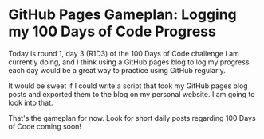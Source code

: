 # GitHub Pages Gameplan: Logging my 100 Days of Code Progress

Today is round 1, day 3 (R1D3) of the 100 Days of Code challenge I am currently doing, and I think using
a GitHub pages blog to log my progress each day would be a great way to practice using GitHub regularly. 

It would be sweet if I could write a script that took my GitHub pages blog posts and exported them to
the blog on my personal website. I am going to look into that. 

That's the gameplan for now. Look for short daily posts regarding 100 Days of Code coming soon! 
